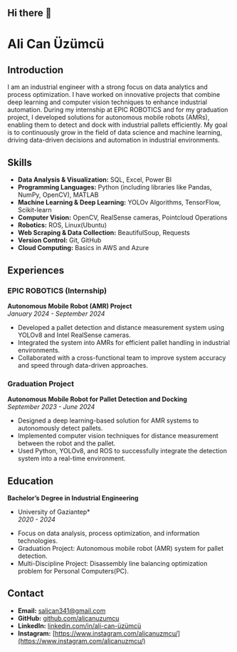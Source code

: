 ## Hi there 👋

# Ali Can Üzümcü

## Introduction

I am an industrial engineer with a strong focus on data analytics and process optimization. I have worked on innovative projects that combine deep learning and computer vision techniques to enhance industrial automation. During my internship at EPIC ROBOTICS and for my graduation project, I developed solutions for autonomous mobile robots (AMRs), enabling them to detect and dock with industrial pallets efficiently. My goal is to continuously grow in the field of data science and machine learning, driving data-driven decisions and automation in industrial environments.

## Skills

- **Data Analysis & Visualization:** SQL, Excel, Power BI
- **Programming Languages:** Python (including libraries like Pandas, NumPy, OpenCV), MATLAB
- **Machine Learning & Deep Learning:** YOLOv Algorithms, TensorFlow, Scikit-learn
- **Computer Vision:** OpenCV, RealSense cameras, Pointcloud Operations
- **Robotics:** ROS, Linux(Ubuntu) 
- **Web Scraping & Data Collection:** BeautifulSoup, Requests
- **Version Control:** Git, GitHub
- **Cloud Computing:** Basics in AWS and Azure 

## Experiences

### EPIC ROBOTICS (Internship)
**Autonomous Mobile Robot (AMR) Project**  
*January 2024 - September 2024*  
- Developed a pallet detection and distance measurement system using YOLOv8 and Intel RealSense cameras.
- Integrated the system into AMRs for efficient pallet handling in industrial environments.
- Collaborated with a cross-functional team to improve system accuracy and speed through data-driven approaches.

### Graduation Project
**Autonomous Mobile Robot for Pallet Detection and Docking**  
*September 2023 - June 2024*  
- Designed a deep learning-based solution for AMR systems to autonomously detect pallets.
- Implemented computer vision techniques for distance measurement between the robot and the pallet.
- Used Python, YOLOv8, and ROS to successfully integrate the detection system into a real-time environment.

## Education

**Bachelor’s Degree in Industrial Engineering**  
* University of Gaziantep*  
*2020 - 2024*

- Focus on data analysis, process optimization, and information technologies.
- Graduation Project: Autonomous mobile robot (AMR) system for pallet detection.
- Multi-Discipline Project: Disassembly line balancing optimization problem for Personal Computers(PC).


## Contact

- **Email:** salican341@gmail.com
- **GitHub:** [github.com/alicanuzumcu](https://github.com/alicanuzumcu)
- **LinkedIn:** [linkedin.com/in/ali-can-üzümcü](linkedin.com/in/ali-can-üzümcü)
- **Instagram:** [https://www.instagram.com/alicanuzmcu/](https://www.instagram.com/alicanuzmcu/)

